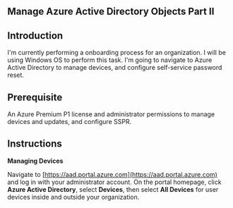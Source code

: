 ## Manage Azure Active Directory Objects Part II

## Introduction

I'm currently performing a onboarding process for an organization. I will be using Windows OS to perform this task. I'm going to navigate to Azure Active Directory to manage devices, and configure self-service password reset.

## Prerequisite

An Azure Premium P1 license and administrator permissions to manage devices and updates, and configure SSPR.

## Instructions


**Managing Devices**

Navigate to [https://aad.portal.azure.com](https://aad.portal.azure.com) and log in with your administrator account. On the portal homepage, click **Azure Active Directory**, select **Devices**, then select **All Devices** for user devices inside and outside your organization.

